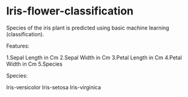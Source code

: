 # Iris-flower-classification

Species of the iris plant is predicted using  basic machine learning (classification).

Features:

1.Sepal Length in Cm
2.Sepal Width in Cm
3.Petal Length in Cm
4.Petal Width in Cm
5.Species

Species:

Iris-versicolor 
Iris-setosa
Iris-virginica 
